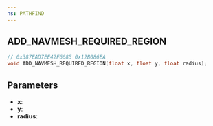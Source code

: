 ```yaml
---
ns: PATHFIND
---
```

## ADD_NAVMESH_REQUIRED_REGION

```c
// 0x387EAD7EE42F6685 0x12B086EA
void ADD_NAVMESH_REQUIRED_REGION(float x, float y, float radius);
```


## Parameters
* **x**: 
* **y**: 
* **radius**: 

